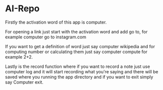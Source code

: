 # AI-Repo

Firstly the activation word of this app is computer.

For opening a link just start with the activation word and add go to, for example computer go to instagram.com

If you want to get a definition of word just say computer wikipedia and for computing number or calculating them just say computer compute for example 2+2.

Lastly is the record function where if you want to record a note just use computer log and it will start recording what you're saying and there will be saved where you running the app directory
and if you want to exit simply say Computer exit.
